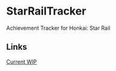 # StarRailTracker
Achievement Tracker for Honkai: Star Rail

## Links
[Current WIP](https://christopherklay.github.io/StarRailTracker/)
